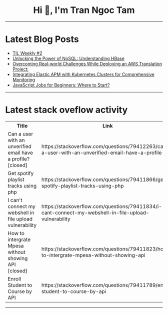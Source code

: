 <h1 align="center">Hi 👋, I'm Tran Ngoc Tam</h1>

---

# Latest Blog Posts 
<!-- BLOG-POST-LIST:START -->
- [TIL Weekly #2](https://dev.to/uskdev/til-weekly-2-6pb)
- [Unlocking the Power of NoSQL: Understanding HBase](https://dev.to/surajvatsya/unlocking-the-power-of-nosql-understanding-hbase-1n8j)
- [Overcoming Real-world Challenges While Deploying an AWS Translation Project:](https://dev.to/philipessel/overcoming-real-world-challenges-while-deploying-an-aws-translation-project-4b4i)
- [Integrating Elastic APM with Kubernetes Clusters for Comprehensive Monitoring](https://dev.to/devaaai/integrating-elastic-apm-with-kubernetes-clusters-for-comprehensive-monitoring-2ea6)
- [JavaScript Jobs for Beginners: Where to Start?](https://dev.to/chetandevx/javascript-jobs-for-beginners-where-to-start-17k)
<!-- BLOG-POST-LIST:END -->

---

# Latest stack oveflow activity
<table>
  <tr><th>Title</th><th>Link</th></tr>
  <!-- STACKOVERFLOW:START --><tr><td>Can a user with an unverified email have a profile? [closed]</td><td>https://stackoverflow.com/questions/79412263/can-a-user-with-an-unverified-email-have-a-profile</td></tr><tr><td>Get spotify playlist tracks using php</td><td>https://stackoverflow.com/questions/79411866/get-spotify-playlist-tracks-using-php</td></tr><tr><td>I can&#39;t connect my webshell in file upload vulnerability</td><td>https://stackoverflow.com/questions/79411834/i-cant-connect-my-webshell-in-file-upload-vulnerability</td></tr><tr><td>How to intergrate Mpesa without showing API [closed]</td><td>https://stackoverflow.com/questions/79411823/how-to-intergrate-mpesa-without-showing-api</td></tr><tr><td>Enroll Student to Course by API</td><td>https://stackoverflow.com/questions/79411789/enroll-student-to-course-by-api</td></tr><!-- STACKOVERFLOW:END -->
</table>

---


